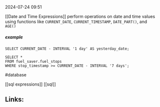 2024-07-24 09:51


[[Date and Time Expressions]] perform operations on date and time values using functions like `CURRENT_DATE`, `CURRENT_TIMESTAMP`, `DATE_PART()`, and `AGE()` 

##### example
```
SELECT CURRENT_DATE - INTERVAL '1 day' AS yesterday_date;
```

```
SELECT *
FROM fuel_saver.fuel_stops
WHERE stop_timestamp >= CURRENT_DATE - INTERVAL '7 days';

```

#database 

 [[sql expressions]] [[sql]]
## Links:



